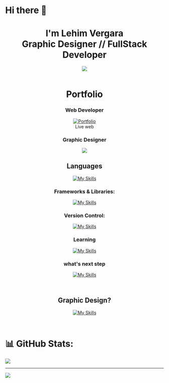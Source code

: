 # Hi there 👋

<h1 align="center"> I'm Lehim Vergara  <br>Graphic Designer // FullStack Developer </h1>


<div align="center">  
<a href="https://linkedin.com/in/lehim-vergara"><img src="https://img.shields.io/badge/LinkedIn-0077B5?style=for-the-badge&logo=linkedin&logoColor=white" /></a>
</div>

<br>
<h1 align="center"> Portfolio </h1>

<div align="center">
<h3>Web Developer</h3>
<a href="https://lehimv.github.io/LehimV_Portfolio.github.io/"><img alt="Portfolio" src="https://img.shields.io/badge/GitHub-100000?style=for-the-badge&logo=github&logoColor=white"></a>
<div>Live web</div>


<h3>Graphic Designer</h3>
<a href="https://behance.net/lehimvergara"><img src="https://img.shields.io/badge/-Behance-blue?style=for-the-badge&logo=behance&logoColor=white" /></a>



## Languages
[![My Skills](https://skillicons.dev/icons?i=html,css,js,php,mysql)](https://skillicons.dev)

<h3>Frameworks & Libraries:</h3>

[![My Skills](https://skillicons.dev/icons?i=nodejs,react,vite,laravel,bootstrap)](https://skillicons.dev)

<h3>Version Control:</h3>

[![My Skills](https://skillicons.dev/icons?i=git,github)](https://skillicons.dev)


### Learning
[![My Skills](https://skillicons.dev/icons?i=sass,tailwind,vue)](https://skillicons.dev)

### what's next step
[![My Skills](https://skillicons.dev/icons?i=aws,docker,py,java)](https://skillicons.dev)

<br>

## Graphic Design?
[![My Skills](https://skillicons.dev/icons?i=ai,ps,ae,pr,au,xd)](https://skillicons.dev)
</div>

<br>

# 📊 GitHub Stats:
![](https://github-readme-stats.vercel.app/api/top-langs/?username=LehimV&theme=tokyonight&hide_border=false&include_all_commits=true&count_private=true&layout=compact)

---
[![](https://visitcount.itsvg.in/api?id=LehimV&icon=0&color=7)](https://visitcount.itsvg.in)

<!-- Proudly created with GPRM ( https://gprm.itsvg.in ) -->
